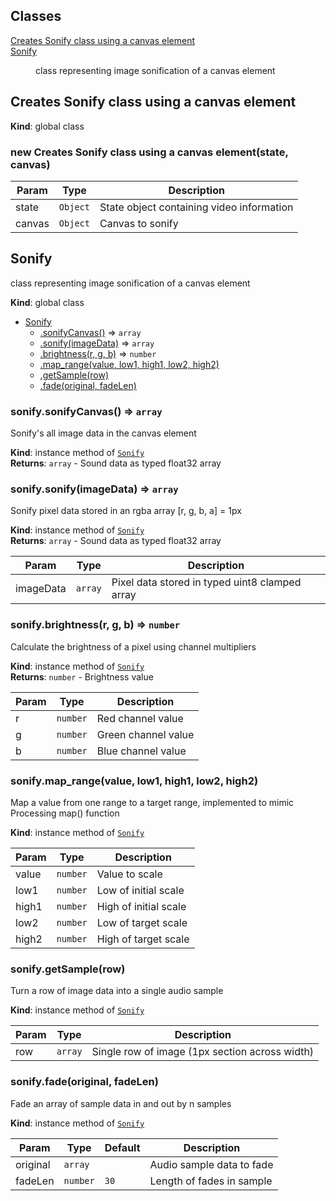 ## Classes

<dl>
<dt><a href="#Creates Sonify class using a canvas element">Creates Sonify class using a canvas element</a></dt>
<dd></dd>
<dt><a href="#Sonify">Sonify</a></dt>
<dd><p>class representing image sonification of a canvas element</p>
</dd>
</dl>

<a name="Creates Sonify class using a canvas element"></a>

## Creates Sonify class using a canvas element
**Kind**: global class  
<a name="new_Creates Sonify class using a canvas element_new"></a>

### new Creates Sonify class using a canvas element(state, canvas)

| Param | Type | Description |
| --- | --- | --- |
| state | <code>Object</code> | State object containing video information |
| canvas | <code>Object</code> | Canvas to sonify |

<a name="Sonify"></a>

## Sonify
class representing image sonification of a canvas element

**Kind**: global class  

* [Sonify](#Sonify)
    * [.sonifyCanvas()](#Sonify+sonifyCanvas) ⇒ <code>array</code>
    * [.sonify(imageData)](#Sonify+sonify) ⇒ <code>array</code>
    * [.brightness(r, g, b)](#Sonify+brightness) ⇒ <code>number</code>
    * [.map_range(value, low1, high1, low2, high2)](#Sonify+map_range)
    * [.getSample(row)](#Sonify+getSample)
    * [.fade(original, fadeLen)](#Sonify+fade)

<a name="Sonify+sonifyCanvas"></a>

### sonify.sonifyCanvas() ⇒ <code>array</code>
Sonify's all image data in the canvas element

**Kind**: instance method of [<code>Sonify</code>](#Sonify)  
**Returns**: <code>array</code> - Sound data as typed float32 array  
<a name="Sonify+sonify"></a>

### sonify.sonify(imageData) ⇒ <code>array</code>
Sonify pixel data stored in an rgba array [r, g, b, a] = 1px

**Kind**: instance method of [<code>Sonify</code>](#Sonify)  
**Returns**: <code>array</code> - Sound data as typed float32 array  

| Param | Type | Description |
| --- | --- | --- |
| imageData | <code>array</code> | Pixel data stored in typed uint8 clamped array |

<a name="Sonify+brightness"></a>

### sonify.brightness(r, g, b) ⇒ <code>number</code>
Calculate the brightness of a pixel using channel multipliers

**Kind**: instance method of [<code>Sonify</code>](#Sonify)  
**Returns**: <code>number</code> - Brightness value  

| Param | Type | Description |
| --- | --- | --- |
| r | <code>number</code> | Red channel value |
| g | <code>number</code> | Green channel value |
| b | <code>number</code> | Blue channel value |

<a name="Sonify+map_range"></a>

### sonify.map\_range(value, low1, high1, low2, high2)
Map a value from one range to a target range, implemented to mimic
Processing map() function

**Kind**: instance method of [<code>Sonify</code>](#Sonify)  

| Param | Type | Description |
| --- | --- | --- |
| value | <code>number</code> | Value to scale |
| low1 | <code>number</code> | Low of initial scale |
| high1 | <code>number</code> | High of initial scale |
| low2 | <code>number</code> | Low of target scale |
| high2 | <code>number</code> | High of target scale |

<a name="Sonify+getSample"></a>

### sonify.getSample(row)
Turn a row of image data into a single audio sample

**Kind**: instance method of [<code>Sonify</code>](#Sonify)  

| Param | Type | Description |
| --- | --- | --- |
| row | <code>array</code> | Single row of image (1px section across width) |

<a name="Sonify+fade"></a>

### sonify.fade(original, fadeLen)
Fade an array of sample data in and out by n samples

**Kind**: instance method of [<code>Sonify</code>](#Sonify)  

| Param | Type | Default | Description |
| --- | --- | --- | --- |
| original | <code>array</code> |  | Audio sample data to fade |
| fadeLen | <code>number</code> | <code>30</code> | Length of fades in sample |

